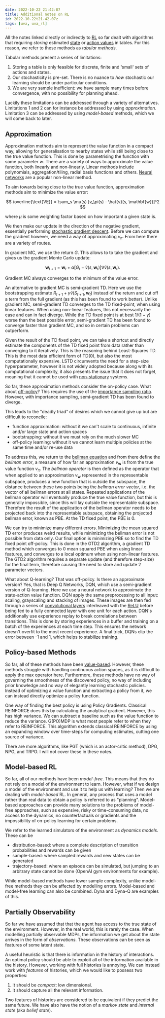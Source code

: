 ```yaml
---
date: 2022-10-22 21:42:07
title: Additional notes on RL
id: 2022-10-22t21-42-07z
tags: [uva, uva_rl]
---
```


All the notes linked directly or indirectly to [RL](./2022-10-20t15-15-55z.md)
so far dealt with algorithms that requiring _storing_ estimated
[state](./2022-10-21t10-45-34z.md) or [action values](./2022-10-21t11-09-20z.md)
in tables. For this reason, we refer to these methods as _tabular methods_.

Tabular methods present a series of limitations:

1. Storing a table is only feasible for discrete, finite and 'small' sets of
   actions and states.
2. Our stochasticity is pre-set. There is no nuance to _how_ stochastic our
   learning should be under particular conditions.
3. We are very sample inefficient: we have sample many times before convergence,
   with no possibility for planning ahead.

Luckily these limitations can be addressed through a variety of alternatives.
Limitations 1 and 2 can for instance be addressed by using _approximation_.
Limitation 3 can be addressed by using _model-based_ methods, which we will come
back to later.

## Approximation

Approximation methods aim to represent the value function in a compact way,
allowing for generalisation to nearby states while still being close to the true
value function. This is done by parametrising the function with some parameter
$w$. There are a variety of ways to approximate the value function, both
linearly and non-linearly. Linear methods include polynomials,
aggregation/tiling, radial basis functions and others.
[Neural networks](./2021-04-26t18-14-48z.md) are a popular non-linear method.

To aim towards being close to the true value function, approximation methods aim
to minimize the value error:

$$
\overline{\text{VE}} = \sum_s \mu(s) [v_\pi(s) - \hat{v}(s, \mathbf{w})]^2
$$

where $\mu$ is some weighting factor based on how important a given state is.

We then make our update in the direction of the negative gradient, essentially
performing [stochastic gradient descent](./2021-12-19t22-34-39z.md). Before we
can compute the gradient however, we need a way of approximating $v_\pi$. From
here there are a variety of routes.

In gradient MC, we use the return $G$. This allows to to take the gradient and
gives us the gradient Monte Carlo update:

$$
\mathbf{w}_{t+1} = \mathbf{w}_t + \alpha \left[G_t - \hat{v}(s,
      \mathbf{w}_t)\right] \nabla \hat{v}(s, \mathbf{w}_t).
$$

Gradient MC always converges to the minimum of the value error.

An alternative to gradient MC is semi-gradient TD. Here we use the bootstrapping
estimate $R_{t+1} + \gamma \hat{v}(S_{t+1}, \mathbf{w}_t)$ instead of the return
and cut off a term from the full gradient (as this has been found to work
better). Unlike gradient MC, semi-gradient TD converges to the TD fixed-point,
when using linear features. When using non-linear features, this not necessarily
the case and can in fact diverge. While the TD fixed point is at best
$1/(1-\gamma)$ worse than the best possible error, semi-gradient TD has been
found to converge faster than gradient MC, and so in certain problems can
outperform.

Given the result of the TD fixed point, we can take a shortcut and directly
estimate the components of the TD fixed point from data rather than converging
to it iteratively. This is the reasoning behind Least-Squares TD. This is the
most data efficient form of TD(0), but also the most computationally expensive.
LSTD circumvents the need for a step-size hyperparameter, however it is not
widely adopted because along with its computational complexity, it also presents
the issue that it does not forget, meaning that it cannot be used with
[non-stationary](./2022-10-21t11-57-08z.md) systems.

So far, these approximation methods consider the on-policy case. What about
[off-policy](./2022-10-22t12-29-58z.md)? This requires the use of the
[importance sampling ratio](./2022-10-22t13-16-08z.md). However, with importance
sampling, semi-gradient TD has been found to diverge.

This leads to the "deadly triad" of desires which we cannot give up but are
difficult to reconcile:

- function approximation: without it we can't scale to continuous, infinite
  and/or large state and action spaces
- bootstrapping: without it we must rely on the much slower MC
- off-policy learning: without it we cannot learn multiple policies at the same
  time and/or re-use data

To address this, we return to the [bellman equation](./2022-10-21t12-59-49z.md)
and from there define the _bellman error_, a measure of how far an approximation
$v_\mathbf{w}$ is from the true value function $v_\pi$. The _bellman operator_
is then defined as the operator that when applied to an approximation
$v_\mathbf{w}$ represented in the representable subspace, produces a new
function that is outside the subspace, the distance between these two points
being the _bellman error vector_, i.e. the vector of all bellman errors at all
states. Repeated applications of the bellman operator will eventually produce
the true value function, but this is generally impossible, since this will lay
outside the representable subspace. Therefore the result of the application of
the bellman operator needs to be projected back into the representable subspace,
obtaining the projected bellman error, known as PBE. At the TD fixed point, the
PBE is 0.

We can try to minimize many different errors. Minimizing the mean squared TD
error produces weird results, while minimizing the bellman error is not possible
from data only. Our final option is minimizing PBE so to find the TD fixed point
off-policy. This is done in the GTD2 algorithm, a gradient TD method which
converges to 0 mean squared PBE when using linear features, and converges to a
local optimum when using non-linear features. The GTD2 algorithm requires a
separate update (and therefore step-size) for the final term, therefore causing
the need to store and update 2 parameter vectors.

What about Q-learning? That was off-policy. Is there an approximate version?
Yes, that is Deep Q Networks, DQN, which use a semi-gradient version of
Q-learning. Here we use a neural network to approximate the state-action value
function. DQN apply the same preprocessing to all input: scaling, grayscaling
and stacking of images. These images are then fed through a series of
[convolutional layers](./2021-12-21t22-19-52z.md) interleaved with the
[ReLU](./2021-12-19t21-47-16z.md) before being fed to a fully connected layer
with one unit for each action. DQN's additionally use experience replay to break
correlations between transitions. This is done by storing experiences in a
buffer and training on a batch of the experiences at each time step. This
ensures the network doesn't overfit to the most recent experience. A final
trick, DQNs clip the error between -1 and 1, which helps to stabilize training.

## Policy-based Methods

So far, all of these methods have been [value-based](./2022-10-22t10-34-46z.md).
However, these methods struggle with handling continuous action spaces, as it is
difficult to apply the max operator here. Furthermore, these methods have no way
of governing the smoothness of the discovered policy, no way of including prior
knowledge and no way of elegantly learning stochastic policies. Instead of
optimizing a value function and extracting a policy from it, we can instead
directly optimize a policy function.

One way of finding the best policy is using Policy Gradients. Classical
REINFORCE does this by calculating the analytical gradient. However, this has
high variance. We can subtract a baseline such as the value function to reduce
the variance. G(PO)MDP is what most people refer to when they refer to
REINFORCE. This algorithm extends classical REINFORCE by using an expanding
window over time-steps for computing estimates, cutting one source of variance.

There are more algorithms, like PGT (which is an actor-critic method), DPG, NPG,
and TRPO. I will not cover these in these notes.

## Model-based RL

So far, all of our methods have been _model-free_. This means that they do not
rely on a model of the environment to learn. However, what if we design a model
of the environment and use it to help us with learning? Then we are dealing with
_model-based_ RL. In general, any process that uses a model rather than real
data to obtain a policy is referred to as "planning". Model-based approaches can
provide many solutions to the problems of model-free approaches, such as
expensive, risky or time-consuming data, no access to the dynamics, no
counterfactuals or gradients and the impossibility of on-policy learning for
certain problems.

We refer to the learned simulators of the environment as _dynamics models_.
These can be

- distribution-based: where a complete description of transition probabilities
  and rewards can be given
- sample-based: where sampled rewards and new states can be generated
- trajectory-based: where an episode can be simulated, but jumping to an
  arbitrary state cannot be done (OpenAI gym environments for example).

While model-based methods have lower sample complexity, unlike model-free
methods they can be affected by modelling errors. Model-based and model-free
learning can also be combined. Dyna and Dyna-Q are examples of this.

## Partially Observability

So far we have assumed that that the agent has access to the true state of the
environment. However, in the real world, this is rarely the case. When modelling
partially observable MDPs, the information we get about the state arrives in the
form of _observations_. These observations can be seen as features of some
latent state.

A useful heuristic is that there is information in the history of interactions.
An optimal policy should be able to exploit all of the information available in
the history. However, working with full histories is annoying. We can instead
work with _features_ of histories, which we would like to possess two
properties:

1. It should be _compact_: low dimensional.
2. It should capture all the relevant information.

Two features of histories are considered to be equivalent if they predict the
same future. We have also have the notion of a _markov state_ and _internal
state_ (aka _belief state_).
